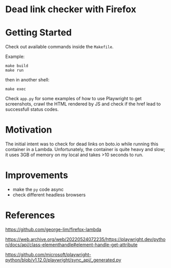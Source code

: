 # Dead link checker with Firefox


# Getting Started

Check out available commands inside the `Makefile`.

Example:
```
make build
make run
```
then in another shell:
```
make exec
```

Check `app.py` for some examples of how to use Playwright to get screenshots, crawl the HTML rendered by JS and 
check if the href lead to successfull status codes.


# Motivation

The initial intent was to check for dead links on boto.io while running this container in a Lambda. Unfortunately, the container is quite heavy and slow; it uses 3GB of memory on my local and takes >10 seconds to run.


# Improvements
- make the `py` code async
- check different headless browsers


# References

https://github.com/george-lim/firefox-lambda

https://web.archive.org/web/20220524072235/https://playwright.dev/python/docs/api/class-elementhandle#element-handle-get-attribute

https://github.com/microsoft/playwright-python/blob/v1.12.0/playwright/sync_api/_generated.py